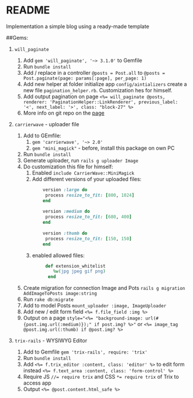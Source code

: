 # README

Implementation a simple blog using a ready-made template

##Gems:

1. `will_paginate`

    1. Add `gem 'will_paginate', '~> 3.1.0'` to Gemfile
    2. Run `bundle install`
    3. Add / replace in a controller `@posts = Post.all` to `@posts = Post.paginate(page: params[:page], per_page: 1)`
    4. Add new helper at folder initialize app `config/aintializers` create a new file `pagination_helper.rb`. Customization hes for himself.
    5. Add output pagination on page `<%= will_paginate @posts, renderer: 'PaginationHelper::LinkRenderer', previous_label: '<', next_label: '>', class: "block-27" %>`
    6. More info on git repo on the [page](https://github.com/mislav/will_paginate)   

2. `carrierwave` - uploader file

    1. Add to GEmfile:
        1. `gem 'carrierwave', '~> 2.0'`
        2. `gem "mini_magick"` - before, install this package on own PC
    2. Run `bundle install`
    3. Generate uploader, run `rails g uploader Image`
    4. Do customization this file for himself:
        1. Enabled `include CarrierWave::MiniMagick`
        2. Add different versions of your uploaded files:
            ```ruby  
                version :large do
                 process resize_to_fit: [800, 1024]
                end
                
                version :medium do
                 process resize_to_fit: [680, 400]
                end
                
                version :thumb do
                 process resize_to_fit: [150, 150]
                end
           ``` 
        3. enabled allowed files:
            ```ruby
                 def extension_whitelist
                    %w(jpg jpeg gif png)
                  end
            ```
    5. Create migration for connection Image and Pots `rails g migration AddImageToPosts image:string`
    6. Run `rake db:migrate`
    7. Add to model Posts `mount_uploader :image, ImageUploader`
    8. Add new / edit form field `<%= f.file_field :img %>`
    9. Output on a page `style="<%= "background-image: url(#{post.img.url(:medium)});" if post.img? %>"` or `<%= image_tag @post.img.url(:thumb) if @post.img? %>`
    
3. `trix-rails` - WYSIWYG Editor
    1. Add to Gemfile `gem 'trix-rails', require: 'trix'`
    2. Run `bundle install`
    3. Add `<%= f.trix_editor :content, class: 'editor' %>` to edit form instead `<%= f.text_area :content, class: 'form-control' %>`
    4. Require JS `//= require trix` and CSS `*= require trix` of Trix to access app
    5. Output `<%= @post.content.html_safe %>`  